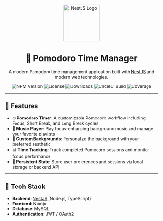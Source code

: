 <p align="center">
  <img src="https://nestjs.com/img/logo-small.svg" width="120" alt="NestJS Logo" />
</p>

<h1 align="center">🎯 Pomodoro Time Manager</h1>

<p align="center">
  A modern Pomodoro time management application built with <a href="https://nestjs.com" target="_blank">NestJS</a> and modern web technologies.
</p>

<p align="center">
  <img src="https://img.shields.io/npm/v/@nestjs/core.svg" alt="NPM Version" />
  <img src="https://img.shields.io/npm/l/@nestjs/core.svg" alt="License" />
  <img src="https://img.shields.io/npm/dm/@nestjs/common.svg" alt="Downloads" />
  <img src="https://img.shields.io/circleci/build/github/nestjs/nest/master" alt="CircleCI Build" />
  <img src="https://coveralls.io/repos/github/nestjs/nest/badge.svg?branch=master" alt="Coverage" />
</p>

---

## 📌 Features

- ⏱ **Pomodoro Timer**: A customizable Pomodoro workflow including Focus, Short Break, and Long Break cycles
- 🎵 **Music Player**: Play focus-enhancing background music and manage your favorite playlists
- 🌄 **Custom Backgrounds**: Personalize the background with your preferred aesthetic
- 📊 **Time Tracking**: Track completed Pomodoro sessions and monitor focus performance
- 💾 **Persistent State**: Store user preferences and sessions via local storage or backend API

---

## 🚀 Tech Stack

- **Backend**: [NestJS](https://nestjs.com) (Node.js, TypeScript)
- **Frontend**: Nextjs
- **Database**: MySQL
- **Authentication**: JWT / OAuth2
